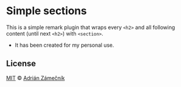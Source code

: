 # Simple sections

This is a simple remark plugin that wraps every `<h2>` and all following content (until next `<h2>`) with `<section>`.

- It has been created for my personal use.

## License

[MIT](license) © [Adrián Zámečník](https://adrianzamecnik.cz)